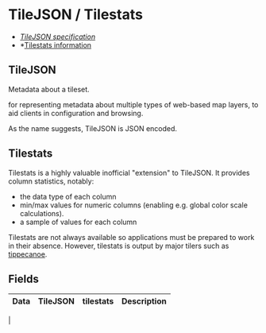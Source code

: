 # TileJSON / Tilestats

- *[TileJSON specification](https://github.com/mapbox/tilejson-spec/blob/master/3.0.0/README.md)*
- *[Tilestats information](https://github.com/mapbox/mapbox-geostats#output-the-stats)

## TileJSON

Metadata about a tileset. 

for representing metadata about multiple types of web-based map layers, to aid clients in configuration and browsing.

As the name suggests, TileJSON is JSON encoded.

## Tilestats

Tilestats is a highly valuable inofficial "extension" to TileJSON. It provides column statistics, notably:
- the data type of each column
- min/max values for numeric columns (enabling e.g. global color scale calculations).
- a sample of values for each column

Tilestats are not always available so applications must be prepared to work in their absence.
However, tilestats is output by major tilers such as [tippecanoe](https://github.com/mapbox/tippecanoe/blob/master/README.md).


## Fields

| Data | TileJSON | tilestats | Description |
| --- | --- | --- | --- |
| 
